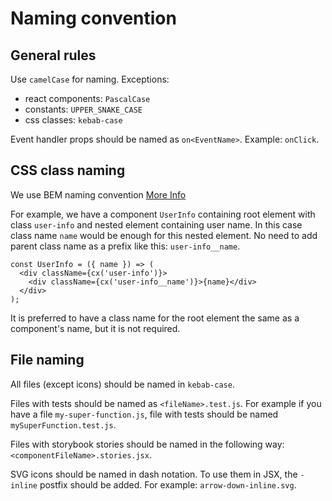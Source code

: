 # Naming convention

## General rules

Use `camelCase` for naming. Exceptions:

- react components: `PascalCase`
- constants: `UPPER_SNAKE_CASE`
- css classes: `kebab-case`

Event handler props should be named as `on<EventName>`. Example: `onClick`.

## CSS class naming

We use BEM naming convention [More Info](bem.info/methodology/naming-convention/)

For example, we have a component `UserInfo` containing root element with class `user-info` and nested element containing user name.
In this case class name `name` would be enough for this nested element. No need to add parent class name as a prefix like this: `user-info__name`.

```
const UserInfo = ({ name }) => (
  <div className={cx('user-info')}>
    <div className={cx('user-info__name')}>{name}</div>
  </div>
);
```

It is preferred to have a class name for the root element the same as a component's name, but it is not required.

## File naming

All files (except icons) should be named in `kebab-case`.

Files with tests should be named as `<fileName>.test.js`. For example if you have a file `my-super-function.js`, file with tests should be named `mySuperFunction.test.js`.

Files with storybook stories should be named in the following way: `<componentFileName>.stories.jsx`.

SVG icons should be named in dash notation. To use them in JSX, the `-inline` postfix should be added. For example: `arrow-down-inline.svg`.
